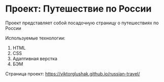 # Проект: Путешествие по России

Проект представляет собой посадочную страницу о путешествиях по России

Используемые технологии:
1) HTML
2) CSS
3) Адаптивная верстка
4) БЭМ

Страница проект: https://viktorglushak.github.io/russian-travel/
